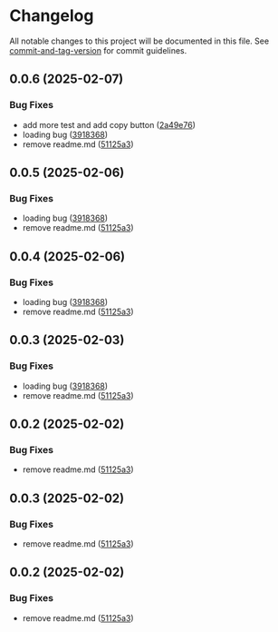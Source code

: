 # Changelog

All notable changes to this project will be documented in this file. See [commit-and-tag-version](https://github.com/absolute-version/commit-and-tag-version) for commit guidelines.

## 0.0.6 (2025-02-07)


### Bug Fixes

* add more test and add copy button ([2a49e76](https://github.com/OdaNeo/miyabi-mail/commit/2a49e7654dd782b72c576f0e10a9491d458afc72))
* loading bug ([3918368](https://github.com/OdaNeo/miyabi-mail/commit/3918368cb198080252ff1f800cf504773935f5aa))
* remove readme.md ([51125a3](https://github.com/OdaNeo/miyabi-mail/commit/51125a3243bca2502adbe8650365efc9e7091502))

## 0.0.5 (2025-02-06)


### Bug Fixes

* loading bug ([3918368](https://github.com/OdaNeo/miyabi-mail/commit/3918368cb198080252ff1f800cf504773935f5aa))
* remove readme.md ([51125a3](https://github.com/OdaNeo/miyabi-mail/commit/51125a3243bca2502adbe8650365efc9e7091502))

## 0.0.4 (2025-02-06)


### Bug Fixes

* loading bug ([3918368](https://github.com/OdaNeo/miyabi-mail/commit/3918368cb198080252ff1f800cf504773935f5aa))
* remove readme.md ([51125a3](https://github.com/OdaNeo/miyabi-mail/commit/51125a3243bca2502adbe8650365efc9e7091502))

## 0.0.3 (2025-02-03)


### Bug Fixes

* loading bug ([3918368](https://github.com/OdaNeo/miyabi-mail/commit/3918368cb198080252ff1f800cf504773935f5aa))
* remove readme.md ([51125a3](https://github.com/OdaNeo/miyabi-mail/commit/51125a3243bca2502adbe8650365efc9e7091502))

## 0.0.2 (2025-02-02)


### Bug Fixes

* remove readme.md ([51125a3](https://github.com/OdaNeo/miyabi-mail/commit/51125a3243bca2502adbe8650365efc9e7091502))

## 0.0.3 (2025-02-02)


### Bug Fixes

* remove readme.md ([51125a3](https://github.com/OdaNeo/miyabi-mail/commit/51125a3243bca2502adbe8650365efc9e7091502))

## 0.0.2 (2025-02-02)


### Bug Fixes

* remove readme.md ([51125a3](https://github.com/OdaNeo/miyabi-mail/commit/51125a3243bca2502adbe8650365efc9e7091502))
